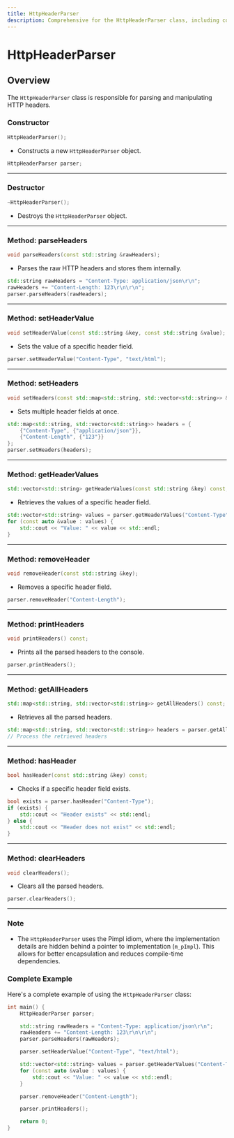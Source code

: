 ```yaml
---
title: HttpHeaderParser
description: Comprehensive for the HttpHeaderParser class, including constructors, destructor, methods for parsing and manipulating HTTP headers, and usage examples.
---
```


# HttpHeaderParser

## Overview

The `HttpHeaderParser` class is responsible for parsing and manipulating HTTP headers.

### Constructor

```cpp
HttpHeaderParser();
```

- Constructs a new `HttpHeaderParser` object.

```cpp
HttpHeaderParser parser;
```

---

### Destructor

```cpp
~HttpHeaderParser();
```

- Destroys the `HttpHeaderParser` object.

---

### Method: parseHeaders

```cpp
void parseHeaders(const std::string &rawHeaders);
```

- Parses the raw HTTP headers and stores them internally.

```cpp
std::string rawHeaders = "Content-Type: application/json\r\n";
rawHeaders += "Content-Length: 123\r\n\r\n";
parser.parseHeaders(rawHeaders);
```

---

### Method: setHeaderValue

```cpp
void setHeaderValue(const std::string &key, const std::string &value);
```

- Sets the value of a specific header field.

```cpp
parser.setHeaderValue("Content-Type", "text/html");
```

---

### Method: setHeaders

```cpp
void setHeaders(const std::map<std::string, std::vector<std::string>> &headers);
```

- Sets multiple header fields at once.

```cpp
std::map<std::string, std::vector<std::string>> headers = {
    {"Content-Type", {"application/json"}},
    {"Content-Length", {"123"}}
};
parser.setHeaders(headers);
```

---

### Method: getHeaderValues

```cpp
std::vector<std::string> getHeaderValues(const std::string &key) const;
```

- Retrieves the values of a specific header field.

```cpp
std::vector<std::string> values = parser.getHeaderValues("Content-Type");
for (const auto &value : values) {
    std::cout << "Value: " << value << std::endl;
}
```

---

### Method: removeHeader

```cpp
void removeHeader(const std::string &key);
```

- Removes a specific header field.

```cpp
parser.removeHeader("Content-Length");
```

---

### Method: printHeaders

```cpp
void printHeaders() const;
```

- Prints all the parsed headers to the console.

```cpp
parser.printHeaders();
```

---

### Method: getAllHeaders

```cpp
std::map<std::string, std::vector<std::string>> getAllHeaders() const;
```

- Retrieves all the parsed headers.

```cpp
std::map<std::string, std::vector<std::string>> headers = parser.getAllHeaders();
// Process the retrieved headers
```

---

### Method: hasHeader

```cpp
bool hasHeader(const std::string &key) const;
```

- Checks if a specific header field exists.

```cpp
bool exists = parser.hasHeader("Content-Type");
if (exists) {
    std::cout << "Header exists" << std::endl;
} else {
    std::cout << "Header does not exist" << std::endl;
}
```

---

### Method: clearHeaders

```cpp
void clearHeaders();
```

- Clears all the parsed headers.

```cpp
parser.clearHeaders();
```

---

### Note

- The `HttpHeaderParser` uses the Pimpl idiom, where the implementation details are hidden behind a pointer to implementation (`m_pImpl`). This allows for better encapsulation and reduces compile-time dependencies.

### Complete Example

Here's a complete example of using the `HttpHeaderParser` class:

```cpp
int main() {
    HttpHeaderParser parser;

    std::string rawHeaders = "Content-Type: application/json\r\n";
    rawHeaders += "Content-Length: 123\r\n\r\n";
    parser.parseHeaders(rawHeaders);

    parser.setHeaderValue("Content-Type", "text/html");

    std::vector<std::string> values = parser.getHeaderValues("Content-Type");
    for (const auto &value : values) {
        std::cout << "Value: " << value << std::endl;
    }

    parser.removeHeader("Content-Length");

    parser.printHeaders();

    return 0;
}
```
